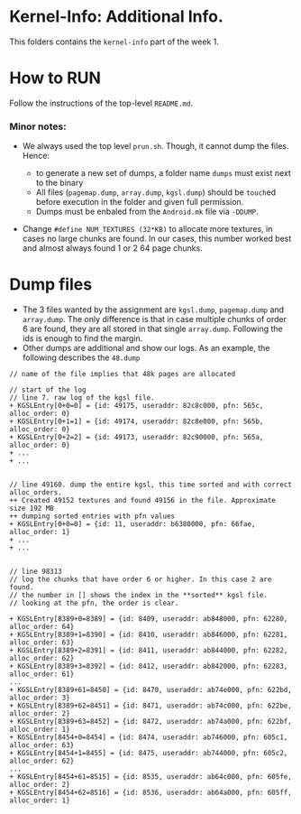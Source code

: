 # Kernel-Info: Additional Info.

This folders contains the `kernel-info` part of the week 1.

# How to RUN

Follow the instructions of the top-level `README.md`.

### Minor notes:

- We always used the top level `prun.sh`. Though, it cannot dump the files. Hence: 
	- to generate a new set of dumps, a folder name `dumps` must exist next to the binary
	- All files (`pagemap.dump`, `array.dump`, `kgsl.dump`) should be `touch`ed before execution in the folder and given full permission.
	- Dumps must be enbaled from the `Android.mk` file via `-DDUMP`.

- Change `#define NUM_TEXTURES (32*KB)` to allocate more textures, in cases no large chunks are found. In our cases, this number worked best and almost always found 1 or 2 64 page chunks. 

# Dump files 

- The 3 files wanted by the assignment are `kgsl.dump`, `pagemap.dump` and `array.dump`. The only difference is that in case multiple chunks of order 6 are found, they are all stored in that single `array.dump`. Following the ids is enough to find the margin.
- Other dumps are additional and show our logs. As an example, the following describes the `48.dump`

```
// name of the file implies that 48k pages are allocated 

// start of the log 
// line 7. raw log of the kgsl file.
+ KGSLEntry[0+0=0] = {id: 49175, useraddr: 82c8c000, pfn: 565c, alloc_order: 0}
+ KGSLEntry[0+1=1] = {id: 49174, useraddr: 82c8e000, pfn: 565b, alloc_order: 0}
+ KGSLEntry[0+2=2] = {id: 49173, useraddr: 82c90000, pfn: 565a, alloc_order: 0}
+ ... 
+ ... 


// line 49160. dump the entire kgsl, this time sorted and with correct alloc_orders.
++ Created 49152 textures and found 49156 in the file. Approximate size 192 MB
++ dumping sorted entries with pfn values
+ KGSLEntry[0+0=0] = {id: 11, useraddr: b6380000, pfn: 66fae, alloc_order: 1}
+ ...
+ ...


// line 98313
// log the chunks that have order 6 or higher. In this case 2 are found.
// the number in [] shows the index in the **sorted** kgsl file.
// looking at the pfn, the order is clear. 

+ KGSLEntry[8389+0=8389] = {id: 8409, useraddr: ab848000, pfn: 62280, alloc_order: 64}
+ KGSLEntry[8389+1=8390] = {id: 8410, useraddr: ab846000, pfn: 62281, alloc_order: 63}
+ KGSLEntry[8389+2=8391] = {id: 8411, useraddr: ab844000, pfn: 62282, alloc_order: 62}
+ KGSLEntry[8389+3=8392] = {id: 8412, useraddr: ab842000, pfn: 62283, alloc_order: 61}
...
+ KGSLEntry[8389+61=8450] = {id: 8470, useraddr: ab74e000, pfn: 622bd, alloc_order: 3}
+ KGSLEntry[8389+62=8451] = {id: 8471, useraddr: ab74c000, pfn: 622be, alloc_order: 2}
+ KGSLEntry[8389+63=8452] = {id: 8472, useraddr: ab74a000, pfn: 622bf, alloc_order: 1}
+ KGSLEntry[8454+0=8454] = {id: 8474, useraddr: ab746000, pfn: 605c1, alloc_order: 63}
+ KGSLEntry[8454+1=8455] = {id: 8475, useraddr: ab744000, pfn: 605c2, alloc_order: 62}
...
+ KGSLEntry[8454+61=8515] = {id: 8535, useraddr: ab64c000, pfn: 605fe, alloc_order: 2}
+ KGSLEntry[8454+62=8516] = {id: 8536, useraddr: ab64a000, pfn: 605ff, alloc_order: 1}

```

